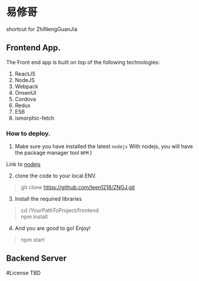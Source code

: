 # 易修哥
shortcut for ZhiNengGuanJia


## Frontend App.
The Front end app is built on top of the following technologies:
1. ReactJS
2. NodeJS
3. Webpack
4. OnsenUI
5. Cordova
6. Redux
7. ES6 
8. ismorphic-fetch

### How to deploy.
1. Make sure you have installed the latest `nodejs`
With nodejs, you will have the package manager tool `NPM` )

Link to [nodejs](https://nodejs.org/en/)


2. clone the code to your local ENV.
> git clone https://github.com/leen1218/ZNGJ.git

3. Install the required libraries
> cd /YourPathToProject/frontend  
> npm install 

4. And you are good to go! Enjoy!
>  npm start


## Backend Server




#License
TBD
